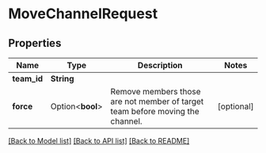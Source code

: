 # MoveChannelRequest

## Properties

Name | Type | Description | Notes
------------ | ------------- | ------------- | -------------
**team_id** | **String** |  | 
**force** | Option<**bool**> | Remove members those are not member of target team before moving the channel. | [optional]

[[Back to Model list]](../README.md#documentation-for-models) [[Back to API list]](../README.md#documentation-for-api-endpoints) [[Back to README]](../README.md)


